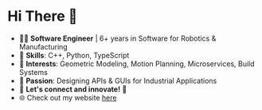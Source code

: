 # Hi There 👋

- 👨‍💻 **Software Engineer** | 6+ years in Software for Robotics & Manufacturing
- 🔧 **Skills**: C++, Python, TypeScript
- 📐 **Interests**: Geometric Modeling, Motion Planning, Microservices, Build Systems
- 🎨 **Passion**: Designing APIs & GUIs for Industrial Applications
- 🌟 **Let's connect and innovate!** 🚀
- 🌐 Check out my website [here](samtitle.com)
